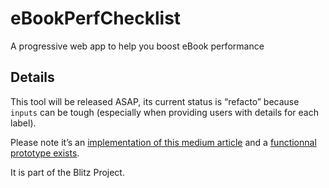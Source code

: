 # eBookPerfChecklist
A progressive web app to help you boost eBook performance

## Details

This tool will be released ASAP, its current status is “refacto” because `inputs` can be tough (especially when providing users with details for each label).

Please note it’s an [implementation of this medium article](https://medium.com/@jiminypan/lets-talk-about-ebook-performance-801b83745ea4#.5qjgs8i2i) and a [functionnal prototype exists](https://twitter.com/JiminyPan/status/778887612681621504). 

It is part of the Blitz Project.
